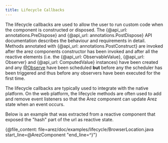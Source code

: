 ```yaml
---
title: Lifecycle Callbacks
---
```


The lifecycle callbacks are used to allow the user to run custom code when the component is constructed
or disposed. The {@api_url: annotations.PreDispose} and {@api_url: annotations.PostDispose} API documentation
describes the behaviour and requirements in detail. Methods annotated with {@api_url: annotations.PostConstruct}
are invoked after the arez components constructor has been invoked and after all the reactive elements (i.e. the
{@api_url: ObservableValue}, {@api_url: Observer} and {@api_url: ComputedValue} instances) have been created and
any [@Observe](at_observe.md) have been scheduled **but** before any the scheduler has been triggered and thus
before any observers have been executed for the first time.

The lifecycle callbacks are typically used to integrate with the native platform. On the web platform, the
lifecycle methods are often used to add and remove event listeners so that the Arez component can update Arez
state when an event occurs.

Below is an example that was extracted from a reactive component that exposed the "hash" part of the url as
reactive state.

{@file_content: file=arez/doc/examples/lifecycle/BrowserLocation.java start_line=@ArezComponent "end_line=^}"}
